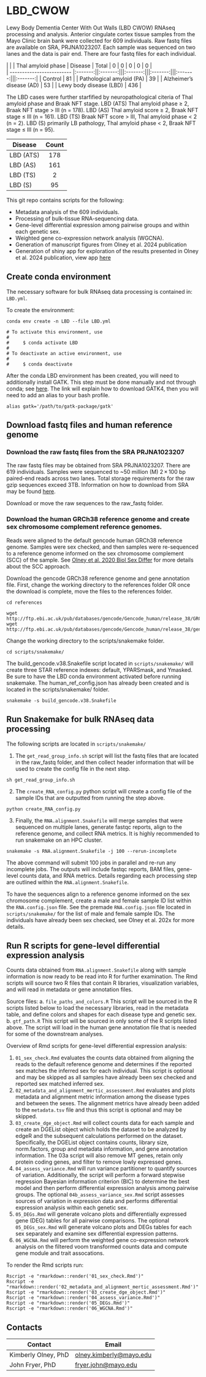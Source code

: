 # LBD_CWOW
Lewy Body Dementia Center With Out Walls (LBD CWOW) RNAseq processing and analysis.
Anterior cingulate cortex tissue samples from the Mayo Clinic brain bank were collected for 609 individuals. 
Raw fastq files are available on SRA, PRJNA1023207. Each sample was sequenced on two lanes and the data is pair end. There are four fastq files for each individual. 

|                           |         | Thal amyloid phase
| Disease                   |  Total  |     0     |     0     |     0     |     0     |     0    |     
| ------------------------- |:-------:||:-------:|||:-------:|||:-------:|||:-------:|||:-------:|
| Control                   | 81      |
| Pathological amyloid (PA) | 39      |
| Alzheimer’s disease (AD)  | 53      |
| Lewy body disease (LBD)   | 436     |

The LBD cases were further starfified by neuropathological citeria of Thal amyloid phase and Braak NFT stage. LBD (ATS) Thal amyloid phase ≥ 2, Braak NFT stage > III (n = 178). LBD (AS) Thal amyloid score ≥ 2, Braak NFT stage ≤ III (n = 161). LBD (TS) Braak NFT score > III, Thal amyloid phase < 2 (n = 2). LBD (S) primarily LB pathology, Thal amyloid phase < 2, Braak NFT stage ≤ III (n = 95). 

| Disease                   | Count   |
| ------------------------- |:-------:|
| LBD (ATS)                 | 178     |
| LBD (AS)                  | 161     |
| LBD (TS)                  | 2       |
| LBD (S)                   | 95      |

This git repo contains scripts for the following:
-   Metadata analysis of the 609 individuals. 
-   Processing of bulk-tissue RNA-sequencing data.
-   Gene-level differential expression among pairwise groups and within each genetic sex.
-   Weighted gene co-expression network analysis (WGCNA).  
-   Generation of manuscript figures from Olney et al. 2024 publication 
-   Generation of shiny app for exploration of the results presented in Olney et al. 2024 publication, view app [here](https://fryerlab.shinyapps.io/LBD_CWOW/)


## Create conda environment
The necessary software for bulk RNAseq data processing is contained in: `LBD.yml`.

To create the environment:
```
conda env create -n LBD --file LBD.yml

# To activate this environment, use
#
#     $ conda activate LBD
#
# To deactivate an active environment, use
#
#     $ conda deactivate

```
After the conda LBD environment has been created, you will need to additionally install GATK.
This step must be done manually and not through conda; see [here](https://gatk.broadinstitute.org/hc/en-us/articles/360036194592-Getting-started-with-GATK4). The link will explain how to download GATK4, then you will need to add an alias to your bash profile. 
```
alias gatk='/path/to/gatk-package/gatk'
```
## Download fastq files and human reference genome 
### Download the raw fastq files from the SRA PRJNA1023207
The raw fastq files may be obtained from SRA PRJNA1023207. There are 619 individuals. Samples were sequenced to ~50 million (M) 2 × 100 bp paired-end reads across two lanes. Total storage requirements for the raw gzip sequences exceed 3TB. Information on how to download from SRA may be found [here](https://www.ncbi.nlm.nih.gov/sra/docs/sradownload/). 

Download or move the raw sequences to the raw_fastq folder. 

### Download the human GRCh38 reference genome and create sex chromosome complement reference genomes. 
Reads were aligned to the default gencode human GRCh38 reference genome. Samples were sex checked, and then samples were re-sequenced to a reference genome informed on the sex chromosome complement (SCC) of the sample. See [Olney et al. 2020 Biol Sex Differ](https://bsd.biomedcentral.com/articles/10.1186/s13293-020-00312-9) for more details about the SCC approach. 

Download the gencode GRCh38 reference genome and gene annotation file. First, change the working directory to the references folder OR once the download is complete, move the files to the references folder. 
```
cd references
```
```
wget http://ftp.ebi.ac.uk/pub/databases/gencode/Gencode_human/release_38/GRCh38.primary_assembly.genome.fa.gz
wget http://ftp.ebi.ac.uk/pub/databases/gencode/Gencode_human/release_38/gencode.v38.annotation.gtf.gz
```
Change the working directory to the scripts/snakemake folder. 
```
cd scripts/snakemake/
```
The build_gencode.v38.Snakefile script located in `scripts/snakemake/` will create three STAR reference indexes: default, YPARSmask, and Ymasked. Be sure to have the LBD conda environment activated before running snakemake. The human_ref_config.json has already been created and is located in the scripts/snakemake/ folder. 
```
snakemake -s build_gencode.v38.Snakefile
```


## Run Snakemake for bulk RNAseq data processing 
The following scripts are located in `scripts/snakemake/`
1. The `get_read_group_info.sh` script will list the fastq files that are located in the raw_fastq folder, and then collect header information that will be used to create the config file in the next step. 
```
sh get_read_group_info.sh
```

2. The `create_RNA_config.py` python script will create a config file of the sample IDs that are outputted from running the step above. 
```
python create_RNA_config.py
```

3. Finally, the `RNA.alignment.Snakefile` will merge samples that were sequenced on multiple lanes, generate fastqc reports, align to the reference genome, and collect RNA metrics. It is highly recommended to run snakemake on an HPC cluster. 
```
snakemake -s RNA.alignment.Snakefile -j 100 --rerun-incomplete 
```
The above command will submit 100 jobs in parallel and re-run any incomplete jobs. The outputs will include fastqc reports, BAM files, gene-level counts data, and RNA metrics. Details regarding each processing step are outlined within the `RNA.alignment.Snakefile`. 

To have the sequences align to a reference genome informed on the sex chromosome complement, create a male and female sample ID list within the `RNA.config.json` file. See the premade `RNA.config.json` file located in `scripts/snakemake/` for the list of male and female sample IDs. The individuals have already been sex checked, see Olney et al. 202x for more details. 

## Run R scripts for gene-level differential expression analysis 
Counts data obtained from `RNA.alignment.Snakefile` along with sample information is now ready to be read into R for further examination. The Rmd scripts will source two  R files that contain R libraries, visualization variables, and will read in metadata or gene annotation files. 

Source files:
a. `file_paths_and_colors.R` This script will be sourced in the  R scripts listed below to load the necessary libraries, read in the metadata table, and define colors and shapes for each disease type and genetic sex.
b. `gtf_path.R` This script will be sourced in only some of the R scripts listed above. The script will load in the human gene annotation file that is needed for some of the downstream analyses. 

Overview of Rmd scripts for gene-level differential expression analysis:
1. `01_sex_check.Rmd` evaluates the counts data obtained from aligning the reads to the default reference genome and determines if the reported sex matches the inferred sex for each individual. This script is optional and may be skipped as all samples have already been sex checked and reported sex matched inferred sex. 
2. `02_metadata_and_alignment_mertic_assessment.Rmd` evaluates and plots metadata and alignment metric information among the disease types and between the sexes. The alignment metrics have already been added to the `metadata.tsv` file and thus this script is optional and may be skipped. 
3. `03_create_dge_object.Rmd` will collect counts data for each sample and create an DGEList object which holds the dataset to be analyzed by edgeR and the subsequent calculations performed on the dataset. Specifically, the DGEList object contains counts, library size, norm.factors, group and metadata information, and gene annotation information. The 03a script will also remove MT genes, retain only protein coding genes, and filter to remove lowly expressed genes. 
4. `04_assess_variance.Rmd` will run variance partitioner to quantify sources of variation. Additionally, the script will perform a forward stepwise regression Bayesian information criterion (BIC) to determine the best model and then perform differential expression analysis among pairwise groups. The optional `04b_assess_variance_sex.Rmd` script assesses sources of variation in expression data and performs differential expression analysis within each genetic sex. 
5. `05_DEGs.Rmd` will generate volcano plots and differentially expressed gene (DEG) tables for all pairwise comparisons. The optional `05_DEGs_sex.Rmd` will generate volcano plots and DEGs tables for each sex separately and examine sex differential expression patterns. 
6. `06_WGCNA.Rmd` will perform the weighted gene co-expression network analysis on the filtered voom transformed counts data and compute gene module and trait assocations. 

To render the Rmd scripts run:
```
Rscript -e "rmarkdown::render('01_sex_check.Rmd')"
Rscript -e "rmarkdown::render('02_metadata_and_alignment_mertic_assessment.Rmd')"
Rscript -e "rmarkdown::render('03_create_dge_object.Rmd')"
Rscript -e "rmarkdown::render('04_assess_variance.Rmd')"
Rscript -e "rmarkdown::render('05_DEGs.Rmd')"
Rscript -e "rmarkdown::render('06_WGCNA.Rmd')"
```

## Contacts

| Contact | Email |
| --- | --- |
| Kimberly Olney, PhD | olney.kimberly@mayo.edu |
| John Fryer, PhD | fryer.john@mayo.edu |


